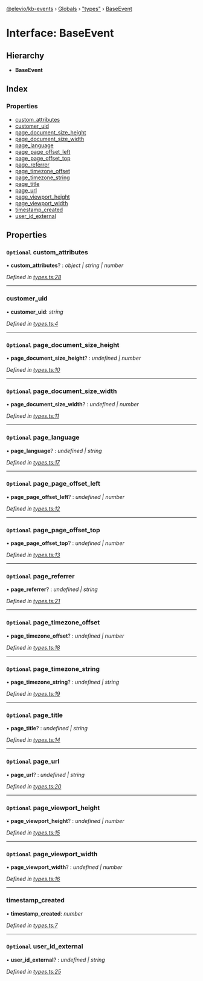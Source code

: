 [@elevio/kb-events](../README.md) › [Globals](../globals.md) › ["types"](../modules/_types_.md) › [BaseEvent](_types_.baseevent.md)

# Interface: BaseEvent

## Hierarchy

* **BaseEvent**

## Index

### Properties

* [custom_attributes](_types_.baseevent.md#optional-custom_attributes)
* [customer_uid](_types_.baseevent.md#customer_uid)
* [page_document_size_height](_types_.baseevent.md#optional-page_document_size_height)
* [page_document_size_width](_types_.baseevent.md#optional-page_document_size_width)
* [page_language](_types_.baseevent.md#optional-page_language)
* [page_page_offset_left](_types_.baseevent.md#optional-page_page_offset_left)
* [page_page_offset_top](_types_.baseevent.md#optional-page_page_offset_top)
* [page_referrer](_types_.baseevent.md#optional-page_referrer)
* [page_timezone_offset](_types_.baseevent.md#optional-page_timezone_offset)
* [page_timezone_string](_types_.baseevent.md#optional-page_timezone_string)
* [page_title](_types_.baseevent.md#optional-page_title)
* [page_url](_types_.baseevent.md#optional-page_url)
* [page_viewport_height](_types_.baseevent.md#optional-page_viewport_height)
* [page_viewport_width](_types_.baseevent.md#optional-page_viewport_width)
* [timestamp_created](_types_.baseevent.md#timestamp_created)
* [user_id_external](_types_.baseevent.md#optional-user_id_external)

## Properties

### `Optional` custom_attributes

• **custom_attributes**? : *object | string | number*

*Defined in [types.ts:28](https://github.com/elevio/kb-events/blob/5af97fd/src/types.ts#L28)*

___

###  customer_uid

• **customer_uid**: *string*

*Defined in [types.ts:4](https://github.com/elevio/kb-events/blob/5af97fd/src/types.ts#L4)*

___

### `Optional` page_document_size_height

• **page_document_size_height**? : *undefined | number*

*Defined in [types.ts:10](https://github.com/elevio/kb-events/blob/5af97fd/src/types.ts#L10)*

___

### `Optional` page_document_size_width

• **page_document_size_width**? : *undefined | number*

*Defined in [types.ts:11](https://github.com/elevio/kb-events/blob/5af97fd/src/types.ts#L11)*

___

### `Optional` page_language

• **page_language**? : *undefined | string*

*Defined in [types.ts:17](https://github.com/elevio/kb-events/blob/5af97fd/src/types.ts#L17)*

___

### `Optional` page_page_offset_left

• **page_page_offset_left**? : *undefined | number*

*Defined in [types.ts:12](https://github.com/elevio/kb-events/blob/5af97fd/src/types.ts#L12)*

___

### `Optional` page_page_offset_top

• **page_page_offset_top**? : *undefined | number*

*Defined in [types.ts:13](https://github.com/elevio/kb-events/blob/5af97fd/src/types.ts#L13)*

___

### `Optional` page_referrer

• **page_referrer**? : *undefined | string*

*Defined in [types.ts:21](https://github.com/elevio/kb-events/blob/5af97fd/src/types.ts#L21)*

___

### `Optional` page_timezone_offset

• **page_timezone_offset**? : *undefined | number*

*Defined in [types.ts:18](https://github.com/elevio/kb-events/blob/5af97fd/src/types.ts#L18)*

___

### `Optional` page_timezone_string

• **page_timezone_string**? : *undefined | string*

*Defined in [types.ts:19](https://github.com/elevio/kb-events/blob/5af97fd/src/types.ts#L19)*

___

### `Optional` page_title

• **page_title**? : *undefined | string*

*Defined in [types.ts:14](https://github.com/elevio/kb-events/blob/5af97fd/src/types.ts#L14)*

___

### `Optional` page_url

• **page_url**? : *undefined | string*

*Defined in [types.ts:20](https://github.com/elevio/kb-events/blob/5af97fd/src/types.ts#L20)*

___

### `Optional` page_viewport_height

• **page_viewport_height**? : *undefined | number*

*Defined in [types.ts:15](https://github.com/elevio/kb-events/blob/5af97fd/src/types.ts#L15)*

___

### `Optional` page_viewport_width

• **page_viewport_width**? : *undefined | number*

*Defined in [types.ts:16](https://github.com/elevio/kb-events/blob/5af97fd/src/types.ts#L16)*

___

###  timestamp_created

• **timestamp_created**: *number*

*Defined in [types.ts:7](https://github.com/elevio/kb-events/blob/5af97fd/src/types.ts#L7)*

___

### `Optional` user_id_external

• **user_id_external**? : *undefined | string*

*Defined in [types.ts:25](https://github.com/elevio/kb-events/blob/5af97fd/src/types.ts#L25)*

